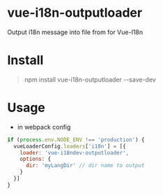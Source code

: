 # vue-i18n-outputloader
Output i18n message into file from <i18n> for Vue-I18n

# Install
> npm install vue-i18n-outputloader --save-dev

# Usage
- in webpack config
```javascript
if (process.env.NODE_ENV !== 'production') {
  vueLoaderConfig.loaders['i18n'] = [{
    loader: 'vue-i18ndev-outputloader',
    options: {
      dir: 'myLangDir' // dir name to output
    }
  }]
}
```
